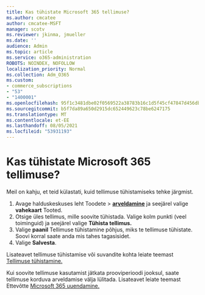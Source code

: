 ```yaml
---
title: Kas tühistate Microsoft 365 tellimuse?
ms.author: cmcatee
author: cmcatee-MSFT
manager: scotv
ms.reviewer: jkinma, jmueller
ms.date: ''
audience: Admin
ms.topic: article
ms.service: o365-administration
ROBOTS: NOINDEX, NOFOLLOW
localization_priority: Normal
ms.collection: Adm_O365
ms.custom:
- commerce_subscriptions
- "53"
- "1400001"
ms.openlocfilehash: 95f1c3481dbe02f0569522a38783b16c1d5f45cf47847d456dbed9ccda52c3c2
ms.sourcegitcommit: b5f7da89a650d2915dc652449623c78be6247175
ms.translationtype: MT
ms.contentlocale: et-EE
ms.lasthandoff: 08/05/2021
ms.locfileid: "53931193"
---
```

# <a name="canceling-your-microsoft-365-subscription"></a>Kas tühistate Microsoft 365 tellimuse?

Meil on kahju, et teid külastati, kuid tellimuse tühistamiseks tehke järgmist.

1. Avage halduskeskuses leht Toodete  >  **[arveldamine](https://go.microsoft.com/fwlink/p/?linkid=842054)** ja seejärel valige **vahekaart** Tooted.
2. Otsige üles tellimus, mille soovite tühistada. Valige kolm punkti (veel toiminguid) ja seejärel valige **Tühista tellimus.**
3. Valige **paanil** Tellimuse tühistamine põhjus, miks te tellimuse tühistate. Soovi korral saate anda mis tahes tagasisidet.
4. Valige **Salvesta**.

Lisateavet tellimuse tühistamise või suvandite kohta leiate teemast [Tellimuse tühistamine.](/microsoft-365/commerce/subscriptions/cancel-your-subscription)

Kui soovite tellimuse kasutamist jätkata prooviperioodi jooksul, saate tellimuse korduva arveldamise välja lülitada. Lisateavet leiate teemast Ettevõtte [Microsoft 365 uuendamine.](/microsoft-365/commerce/subscriptions/renew-your-subscription)